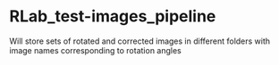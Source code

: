 # RLab_test-images_pipeline
Will store sets of rotated and corrected images in different folders with image names corresponding to rotation angles
